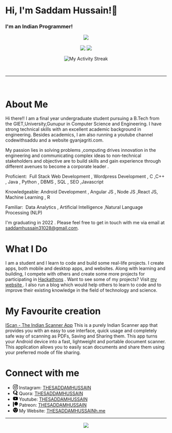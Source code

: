
# Hi, I'm Saddam Hussain!👋
### I'm an Indian Programmer!



<p align="center"><img src="https://github-profile-trophy.vercel.app/?username=THESADDAMHUSSAIN&theme=monokai" /> </p>

<p align="center">
<img height=150 src="https://github-readme-stats.vercel.app/api?username=THESADDAMHUSSAIN&count_private=true&include_all_commits=true&theme=radical&show_icons=true" />
<img height=150 src="https://github-readme-stats.vercel.app/api/top-langs/?username=THESADDAMHUSSAIN&layout=compact&theme=radical&langs_count=10" />
</p>
<p align="center">
<img alt="My Activity Streak" src="http://github-readme-streak-stats.herokuapp.com/?user=THESADDAMHUSSAIN&theme=onedark"/>
</p>
<br />

<hr /><br />
<h1>About Me</h1>
<p>Hi there!!
I am a final year undergraduate student pursuing a B.Tech from the GIET,University,Gunupur in Computer Science and Engineering. I have strong technical skills with an excellent academic background in engineering. Besides academics, I am also running a youtube channel codewithsaddu and a website gyanjagriti.com.

My passion lies in solving problems ,computing drives innovation in the engineering and communicating complex ideas to non-technical stakeholders and objective are to build skills and gain experience through different avenues to become a corporate leader .

Proficient: ​ Full Stack Web Development , Wordpress Development , C ,C++ , Java , Python , DBMS , SQL , SEO ,Javascript

Knowledgeable: ​Android Development , Angular JS , Node JS ,React JS, Machine Learning , R

Familiar: ​ Data Analytics , Artificial Intelligence ,Natural Language Processing (NLP) 

I'm graduating in 2022 . Please feel free to get in touch with me via email at saddamhussain31028@gmail.com.</p>
<h1>What I Do</h1>
<p>I am a student and I learn to code and build some real-life projects. I create apps, both mobile and desktop apps, and websites. Along with learning and building, I compete with others and create some more projects for participating in <a href="https://github.com/THESADDAMHUSSAIN/HackList">Hackathons</a> . Want to see some of my projects? Visit <a href="http://www.THESADDAMHUSSAIN"> my website </a> . I also run a blog which would help others to learn to code and to improve their existing knowledge in the field of technology and science.</p>
<h1> My Favourite creation </h1>
<p><a href="THESADDAMHUSSAIN">IScan - The Indian Scanner App</a> This is a purely Indian Scanner app that provides you with an easy to use interface, quick usage and completely safe way of scanning as PDFs, Saving and Sharing them. This app turns your Android device into a fast, lightweight and portable document scanner. This application allows you to easily scan documents and share them using your preferred mode of file sharing.</p>
<h1>Connect with me</h1>
<ul>
<li><img src="https://raw.githubusercontent.com/THESADDAMHUSSAIN/THESADDAMHUSSAIN/master/icons/instagram.svg" height=15> Instagram: <a href="https://www.instagram.com/THESADDAMHUSSAIN">THESADDAMHUSSAIN</a></li>
<li><img src="https://raw.githubusercontent.com/THESADDAMHUSSAIN/THESADDAMHUSSAIN/master/icons/quora.svg" height=15> Quora: <a href="https://www.quora.com/profile/THESADDAMHUSSAIN">THESADDAMHUSSAIN</a></li>
<li><img src="https://raw.githubusercontent.com/THESADDAMHUSSAIN/THESADDAMHUSSAIN/master/icons/youtube.svg" height=15> Youtube: <a href="https://www.youtube.com/channel/UTHESADDAMHUSSAIN">THESADDAMHUSSAIN</a></li>
<li><img src="https://raw.githubusercontent.com/THESADDAMHUSSAIN/THESADDAMHUSSAIN/master/icons/patreon.svg" height=15> Patreon: <a href="https://www.patreon.com/nalinangrish">THESADDAMHUSSAIN</a></li>
<li><img src="https://raw.githubusercontent.com/THESADDAMHUSSAIN/THESADDAMHUSSAIN/master/icons/website.svg" height=15> My Website: <a href="https://www.THESADDAMHUSSAIN.me">THESADDAMHUSSAINh.me</a></li>
</ul>
<hr>
<p align="center">
    <img src="https://img.shields.io/badge/THANKS%20FOR-VISITING%20❤%EF%B8%8F-informational?style=for-the-badge&logo=github"/>
</p>

